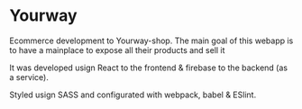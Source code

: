 # Yourway

Ecommerce development to Yourway-shop.
The main goal of this webapp is to have a mainplace to expose all their products and sell it

It was developed usign React to the frontend & firebase to the backend (as a service).

Styled usign SASS and configurated with webpack, babel & ESlint.
